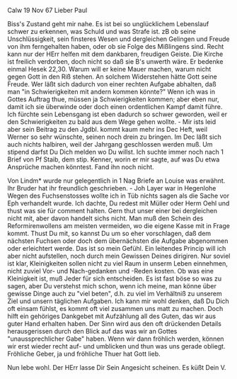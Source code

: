  Calw 19 Nov 67
Lieber Paul

Biss's Zustand geht mir nahe. Es ist bei so unglücklichem Lebenslauf schwer zu erkennen, was Schuld und was Strafe ist. zB ob seine Unschlüssigkeit, sein finsteres Wesen und dergleichen Gelingen und Freude von ihm ferngehalten haben, oder ob sie Folge des Mißlingens sind. Recht kann nur der HErr helfen mit dem dankbaren, freudigen Geiste. Die Kirche ist freilich verdorben, doch nicht so daß sie B's unwerth wäre. Er bedenke einmal Hesek 22,30. Warum will er keine Mauer machen, warum nicht gegen Gott in den Riß stehen. An solchem Widerstehen hätte Gott seine Freude. Wer läßt sich dadurch von einer rechten Aufgabe abhalten, daß man "in Schwierigkeiten mit andern kommen könnte?" Wenn ich was in Gottes Auftrag thue, müssen ja Schwierigkeiten kommen; aber eben nur, damit ich sie überwinde oder doch einen ordentlichen Kampf damit führe. Ich fürchte sein Lebensgang ist eben dadurch so schwer geworden, weil er den Schwierigkeiten zu bald aus dem Wege gehen wollte. - Mir ists leid aber sein Beitrag zu den Jgdbl. kommt kaum mehr ins Dec Heft, weil Werner so sehr wünschte, seinen noch drein zu bringen. Im Dec läßt sich auch nichts halbiren, weil der Jahrgang geschlossen werden muß. 
Um stipend darfst Du Dich melden wo Du willst. Ich suchte immer noch nach 1 Brief von Pf Staib, dem stip. Kenner, worin er mir sagte, auf was Du etwa Ansprüche machen könntest. Fand ihn noch nicht.

Von Lindm* wurde nur gelegentlich in 1 Nag Briefe an Louise was erwähnt. Ihr Bruder hat ihr freundlich geschrieben. - Joh Layer war in Hegenlohe 
Wegen des Fuchsenstosses wollte ich in Tüb nichts sagen als die Sache vor Eph verhandelt wurde. Ich dachte, Du redest mit Müller oder Herm Oehl und thust was sie für comment halten. Gern thut unser einer bei dergleichen nicht mit, aber davon handelt sichs nicht. Man muß den Schein des Reformirenwollens am meisten vermeiden, wo die eigene Kasse mit in Frage kommt. Thust Du mit, so kannst Du um so eher vorschlagen, daß dem nächsten Fuchsen oder doch dem übernächsten die Aufgabe abgenommen oder erleichtert werde. Das ist so mein Gefühl. Ein leitendes Princip will ich aber nicht aufstellen, noch durch mein Gewissen Deines dirigiren. Nur soviel ist klar, Kleinigkeiten sollen nicht zu viel Raum in unserm Leben einnehmen, nicht zuviel Vor- und Nach-gedanken und -Reden kosten. Ob was eine Kleinigkeit ist, muß Jeder für sich entscheiden. Es ist fast böse so was zu sagen, aber Du verstehst mich schon, wenn ich meine, man könne über gewisse Dinge auch zu "viel beten", d.h. zu viel im Verhältniß zu unserem Ziel und unsern täglichen Aufgaben. Ich kann mir wohl denken, daß Du Dich oft einsam fühlst, es kommt oft viel zusammen uns matt zu machen. Doch hilft ein gehöriges Dankgebet mit Aufzählung all des Guten, das wir aus guter Hand erhalten haben. Der Sinn wird aus den oft drückenden Details herausgerissen durch den Blick auf das was wir an Gottes "unaussprechlicher Gabe" haben. Wenn wir dann fröhlich werden, können wir erst wieder recht auf- und umblicken und thun was uns gerade obliegt. Fröhliche Geber, ja und fröhliche Thuer hat Gott lieb.

Nun lebe wohl. Der HErr lasse Dir Sein Angesicht scheinen. Es küßt  Dein V.
